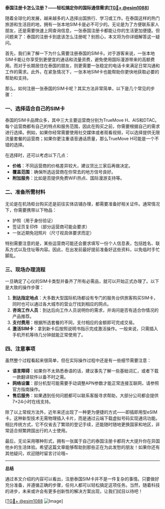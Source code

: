 **泰国注册卡怎么注册？——轻松搞定你的国际通信需求[[TG💪+ @esim1088](https://t.me/s/esim1088)]**

随着全球化的发展，越来越多的人选择出国旅行、学习或工作。在泰国这样的热门旅游和生活目的地，拥有一张本地SIM卡是必不可少的。无论是为了方便联系家人朋友，还是需要快速上网查询信息，一张泰国注册卡都能让你的生活更加便捷。但问题来了：泰国的注册卡到底该怎么注册呢？别担心，本文将为你详细解答这一疑问。

首先，我们来了解一下为什么需要注册泰国的SIM卡。对于游客来说，一张本地SIM卡能让你享受到更便宜的通话和流量资费，避免使用国际漫游带来的高额费用。而对于长期居住在泰国的朋友，则更需要一张稳定的电话卡来满足日常沟通和工作的需求。此外，在紧急情况下，一张本地SIM卡也能帮助你更快地获取必要的帮助和支持。

那么，如何注册一张泰国的SIM卡呢？其实方法非常简单，以下是几个常见的步骤：

### 一、选择适合自己的SIM卡

泰国的SIM卡品牌众多，其中三大主要运营商分别为TrueMove H、AIS和DTAC。每个运营商都有自己的特点和服务范围，因此在购买之前，你需要根据自己的需求进行选择。例如，如果你经常需要使用社交媒体或者观看视频，可以选择提供无限流量套餐的运营商；如果你更注重语音通话质量，那么TrueMove H可能是一个不错的选择。

在选择时，还可以考虑以下几点：
- **价格**：不同运营商的价格差异较大，建议货比三家后再做决定。
- **覆盖范围**：确保所选运营商在你常去的地方信号良好。
- **附加服务**：比如是否提供免费WiFi热点、国际漫游支持等。

### 二、准备所需材料

无论是在机场柜台购买还是前往实体店铺办理，都需要准备好相关证件。通常情况下，你需要携带以下物品：
- 护照（用于身份验证）
- 签证页复印件（部分运营商可能会要求）
- 一张近期免冠照片（尺寸视具体要求而定）

特别需要注意的是，某些运营商可能还会要求填写一份个人信息表，包括姓名、联系方式以及住址等内容。因此，在出发前最好提前准备好这些资料，以免临时手忙脚乱。

### 三、现场办理流程

一旦确定了心仪的SIM卡类型并备齐了所有必需品，就可以开始正式办理了。以下是大致的操作步骤：
1. **到达指定地点**：大多数大型国际机场都设有专门的服务台供旅客购买SIM卡，同时也可以通过各大城市的营业厅找到相应的网点。
2. **咨询工作人员**：到达后向工作人员说明你的需求，并询问是否有适合你情况的产品推荐。
3. **支付费用**：根据所选套餐的不同，支付相应的金额即可完成交易。
4. **激活SIM卡**：拿到新卡后按照说明书指示完成激活操作。一般来说，只需插入手机开机等待几分钟就能正常使用了。

### 四、注意事项

虽然整个过程看起来很简单，但在实际操作过程中还是有一些细节需要注意：
- **语言障碍**：如果你不太熟悉泰语的话，建议事先了解一些基础词汇，或者下载一款翻译软件以备不时之需。
- **网络设置**：部分机型可能需要手动调整APN参数才能正常连接互联网，请参照官方指南操作。
- **售后服务**：如果遇到任何问题都可以联系客服寻求帮助，大部分公司都会提供7×24小时在线支持。

除了以上常规方法外，近年来还出现了一种更为便捷的方式——即插即用型eSIM卡。这种新型技术无需物理插入卡片，而是通过云端下载虚拟号码实现通讯功能。相比传统方式，它不仅省去了繁琐的登记手续，还能随时随地更换国家和地区，非常适合频繁跨国出行的人士使用。

最后，无论采用哪种形式，拥有一张属于自己的泰国注册卡都将大大提升你在异国他乡的生活体验。希望这篇文章能够帮助到那些正在为此发愁的朋友！如果你还有其他疑问，欢迎随时留言讨论哦~

---

**总结**

通过本文介绍的内容可以看出，注册泰国SIM卡并不是一件复杂的事情。只要做好充分准备，并遵循正确的步骤，任何人都可以轻松搞定这项任务。当然，随着科技的进步，未来或许会有更多创新性的解决方案出现，让我们拭目以待吧！

[[TG💪+ @esim1088](https://t.me/s/esim1088) ![Image](https://i.postimg.cc/4NQfJmqS/Snipaste-2025-05-13-00-14-12.png)]